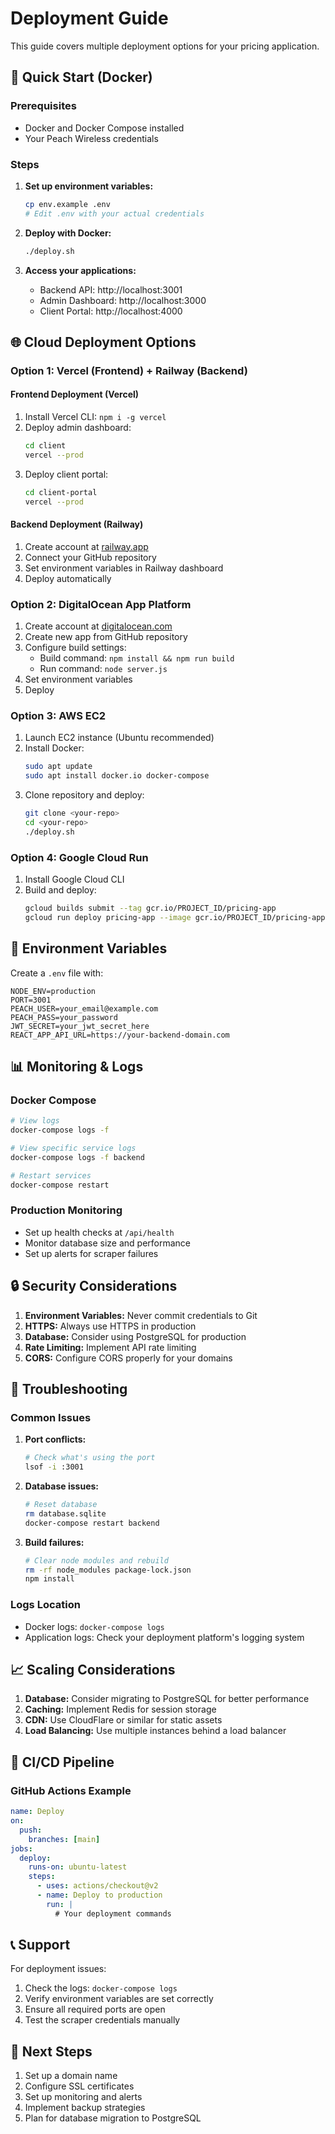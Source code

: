 # Deployment Guide

This guide covers multiple deployment options for your pricing application.

## 🚀 Quick Start (Docker)

### Prerequisites
- Docker and Docker Compose installed
- Your Peach Wireless credentials

### Steps
1. **Set up environment variables:**
   ```bash
   cp env.example .env
   # Edit .env with your actual credentials
   ```

2. **Deploy with Docker:**
   ```bash
   ./deploy.sh
   ```

3. **Access your applications:**
   - Backend API: http://localhost:3001
   - Admin Dashboard: http://localhost:3000
   - Client Portal: http://localhost:4000

## 🌐 Cloud Deployment Options

### Option 1: Vercel (Frontend) + Railway (Backend)

#### Frontend Deployment (Vercel)
1. Install Vercel CLI: `npm i -g vercel`
2. Deploy admin dashboard:
   ```bash
   cd client
   vercel --prod
   ```
3. Deploy client portal:
   ```bash
   cd client-portal
   vercel --prod
   ```

#### Backend Deployment (Railway)
1. Create account at [railway.app](https://railway.app)
2. Connect your GitHub repository
3. Set environment variables in Railway dashboard
4. Deploy automatically

### Option 2: DigitalOcean App Platform

1. Create account at [digitalocean.com](https://digitalocean.com)
2. Create new app from GitHub repository
3. Configure build settings:
   - Build command: `npm install && npm run build`
   - Run command: `node server.js`
4. Set environment variables
5. Deploy

### Option 3: AWS EC2

1. Launch EC2 instance (Ubuntu recommended)
2. Install Docker:
   ```bash
   sudo apt update
   sudo apt install docker.io docker-compose
   ```
3. Clone repository and deploy:
   ```bash
   git clone <your-repo>
   cd <your-repo>
   ./deploy.sh
   ```

### Option 4: Google Cloud Run

1. Install Google Cloud CLI
2. Build and deploy:
   ```bash
   gcloud builds submit --tag gcr.io/PROJECT_ID/pricing-app
   gcloud run deploy pricing-app --image gcr.io/PROJECT_ID/pricing-app
   ```

## 🔧 Environment Variables

Create a `.env` file with:

```env
NODE_ENV=production
PORT=3001
PEACH_USER=your_email@example.com
PEACH_PASS=your_password
JWT_SECRET=your_jwt_secret_here
REACT_APP_API_URL=https://your-backend-domain.com
```

## 📊 Monitoring & Logs

### Docker Compose
```bash
# View logs
docker-compose logs -f

# View specific service logs
docker-compose logs -f backend

# Restart services
docker-compose restart
```

### Production Monitoring
- Set up health checks at `/api/health`
- Monitor database size and performance
- Set up alerts for scraper failures

## 🔒 Security Considerations

1. **Environment Variables:** Never commit credentials to Git
2. **HTTPS:** Always use HTTPS in production
3. **Database:** Consider using PostgreSQL for production
4. **Rate Limiting:** Implement API rate limiting
5. **CORS:** Configure CORS properly for your domains

## 🚨 Troubleshooting

### Common Issues

1. **Port conflicts:**
   ```bash
   # Check what's using the port
   lsof -i :3001
   ```

2. **Database issues:**
   ```bash
   # Reset database
   rm database.sqlite
   docker-compose restart backend
   ```

3. **Build failures:**
   ```bash
   # Clear node modules and rebuild
   rm -rf node_modules package-lock.json
   npm install
   ```

### Logs Location
- Docker logs: `docker-compose logs`
- Application logs: Check your deployment platform's logging system

## 📈 Scaling Considerations

1. **Database:** Consider migrating to PostgreSQL for better performance
2. **Caching:** Implement Redis for session storage
3. **CDN:** Use CloudFlare or similar for static assets
4. **Load Balancing:** Use multiple instances behind a load balancer

## 🔄 CI/CD Pipeline

### GitHub Actions Example
```yaml
name: Deploy
on:
  push:
    branches: [main]
jobs:
  deploy:
    runs-on: ubuntu-latest
    steps:
      - uses: actions/checkout@v2
      - name: Deploy to production
        run: |
          # Your deployment commands
```

## 📞 Support

For deployment issues:
1. Check the logs: `docker-compose logs`
2. Verify environment variables are set correctly
3. Ensure all required ports are open
4. Test the scraper credentials manually

## 🎯 Next Steps

1. Set up a domain name
2. Configure SSL certificates
3. Set up monitoring and alerts
4. Implement backup strategies
5. Plan for database migration to PostgreSQL 